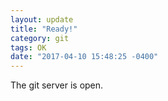 ```yaml
---
layout: update
title: "Ready!"
category: git
tags: OK
date: "2017-04-10 15:48:25 -0400"
---
```


The git server is open.

